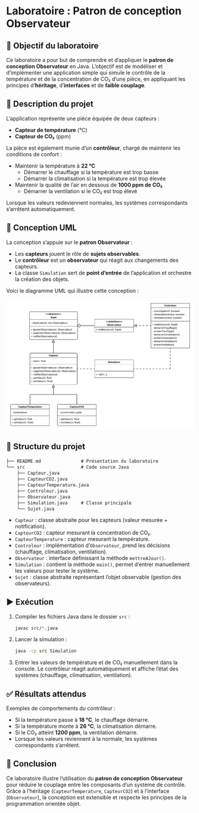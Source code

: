 # Laboratoire : Patron de conception Observateur

## 🎯 Objectif du laboratoire
Ce laboratoire a pour but de comprendre et d’appliquer le **patron de conception Observateur** en Java.
L’objectif est de modéliser et d’implémenter une application simple qui simule le contrôle de la température et de la concentration de CO₂ d’une pièce, en appliquant les principes d’**héritage**, d’**interfaces** et de **faible couplage**.

## 📝 Description du projet
L’application représente une pièce équipée de deux capteurs :
- **Capteur de température** (°C)
- **Capteur de CO₂** (ppm)

La pièce est également munie d’un **contrôleur**, chargé de maintenir les conditions de confort :
- Maintenir la température à **22 °C**
  - Démarrer le chauffage si la température est trop basse
  - Démarrer la climatisation si la température est trop élevée
- Maintenir la qualité de l’air en dessous de **1000 ppm de CO₂**
  - Démarrer la ventilation si le CO₂ est trop élevé

Lorsque les valeurs redeviennent normales, les systèmes correspondants s’arrêtent automatiquement.

## 📐 Conception UML
La conception s’appuie sur le **patron Observateur** :
- Les **capteurs** jouent le rôle de **sujets observables**.
- Le **contrôleur** est un **observateur** qui réagit aux changements des capteurs.
- La classe `Simulation` sert de **point d’entrée** de l’application et orchestre la création des objets.

Voici le diagramme UML qui illustre cette conception :

![Diagramme UML](image.png)

## 📂 Structure du projet

```
├── README.md               # Présentation du laboratoire
└── src                     # Code source Java
    ├── Capteur.java
    ├── CapteurCO2.java
    ├── CapteurTemperature.java
    ├── Controleur.java
    ├── Observateur.java
    ├── Simulation.java     # Classe principale
    └── Sujet.java
```

- `Capteur` : classe abstraite pour les capteurs (valeur mesurée + notification).
- `CapteurCO2` : capteur mesurant la concentration de CO₂.
- `CapteurTemperature` : capteur mesurant la température.
- `Controleur` : implémentation d’`Observateur`, prend les décisions (chauffage, climatisation, ventilation).
- `Observateur` : interface définissant la méthode `mettreAJour()`.
- `Simulation` : contient la méthode `main()`, permet d’entrer manuellement les valeurs pour tester le système.
- `Sujet` : classe abstraite représentant l’objet observable (gestion des observateurs).

## ▶️ Exécution
1. Compiler les fichiers Java dans le dossier `src` :
   ```bash
   javac src/*.java
   ```

2. Lancer la simulation :

   ```bash
   java -cp src Simulation
   ```

3. Entrer les valeurs de température et de CO₂ manuellement dans la console.
   Le contrôleur réagit automatiquement et affiche l’état des systèmes (chauffage, climatisation, ventilation).

## ✅ Résultats attendus

Exemples de comportements du contrôleur :

* Si la température passe à **18 °C**, le chauffage démarre.
* Si la température monte à **26 °C**, la climatisation démarre.
* Si le CO₂ atteint **1200 ppm**, la ventilation démarre.
* Lorsque les valeurs reviennent à la normale, les systèmes correspondants s’arrêtent.

## 📌 Conclusion

Ce laboratoire illustre l’utilisation du **patron de conception Observateur** pour réduire le couplage entre les composants d’un système de contrôle.
Grâce à l’héritage (`CapteurTemperature`, `CapteurCO2`) et à l’interface (`Observateur`), la conception est extensible et respecte les principes de la programmation orientée objet.
